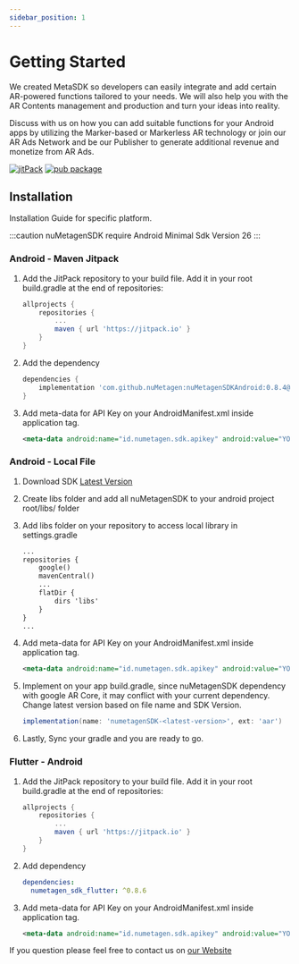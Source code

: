 ```yaml
---
sidebar_position: 1
---
```

# Getting Started

We created MetaSDK so developers can easily integrate and add certain AR-powered functions tailored to your needs. We will also help you with the AR Contents management and production and turn your ideas into reality.

Discuss with us on how you can add suitable functions for your Android apps by utilizing the Marker-based or Markerless AR technology or join our AR Ads Network and be our Publisher to generate additional revenue and monetize from AR Ads.

[![jitPack](https://jitpack.io/v/nuMetagen/nuMetagenSDKAndroid.svg)](https://jitpack.io/#nuMetagen/nuMetagenSDKAndroid)
[![pub package](https://img.shields.io/pub/v/numetagen_sdk_flutter.svg)](https://pub.dev/packages/numetagen_sdk_flutter)

## Installation

Installation Guide for specific platform.

:::caution
nuMetagenSDK require Android Minimal Sdk Version 26
:::

### Android - Maven Jitpack

1. Add the JitPack repository to your build file. Add it in your root build.gradle at the end of repositories:

    ```gradle
    allprojects {
        repositories {
            ...
            maven { url 'https://jitpack.io' }
        }
    }
   ```

2. Add the dependency

    ```gradle
    dependencies {
        implementation 'com.github.nuMetagen:nuMetagenSDKAndroid:0.8.4@aar'
    }
    ```

3. Add meta-data for API Key on your AndroidManifest.xml inside application tag.

    ```xml
    <meta-data android:name="id.numetagen.sdk.apikey" android:value="YOUR_API_KEY" />
    ```

### Android - Local File

1. Download SDK [Latest Version](https://github.com/nuMetagen/docs/releases/download/v0.8.3/nuMetagenSDK-0.8.3.aar)
2. Create libs folder and add all nuMetagenSDK to your android project root/libs/ folder
3. Add libs folder on your repository to access local library in settings.gradle

    ```xml
    ...
    repositories {
        google()
        mavenCentral()
        ...
        flatDir {
            dirs 'libs'
        }
    }
    ...
    ```

4. Add meta-data for API Key on your AndroidManifest.xml inside application tag.

    ```xml
    <meta-data android:name="id.numetagen.sdk.apikey" android:value="YOUR_API_KEY" />
    ```

5. Implement on your app build.gradle, since nuMetagenSDK dependency with google AR Core, it may conflict with your current dependency. Change latest version based on file name and SDK Version.

    ```gradle
    implementation(name: 'numetagenSDK-<latest-version>', ext: 'aar')
    ```

6. Lastly, Sync your gradle and you are ready to go.

### Flutter - Android

1. Add the JitPack repository to your build file. Add it in your root build.gradle at the end of repositories:

    ```gradle
    allprojects {
        repositories {
            ...
            maven { url 'https://jitpack.io' }
        }
    }
   ```

2. Add dependency

    ```yaml
    dependencies:
      numetagen_sdk_flutter: ^0.8.6
    ```

3. Add meta-data for API Key on your AndroidManifest.xml inside application tag.

    ```xml
    <meta-data android:name="id.numetagen.sdk.apikey" android:value="YOUR_API_KEY" />
    ```

If you question please feel free to contact us on [our Website](https://numetagen.id/)
